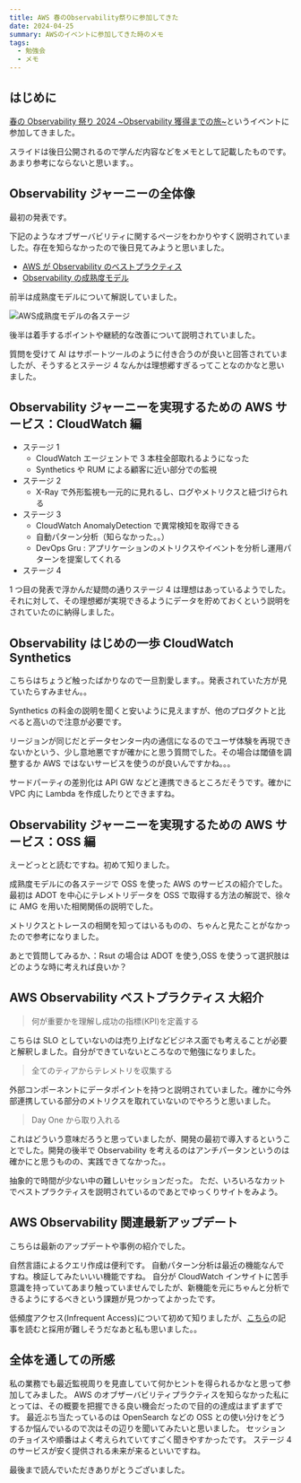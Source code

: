 ```yaml
---
title: AWS 春のObservability祭りに参加してきた
date: 2024-04-25
summary: AWSのイベントに参加してきた時のメモ
tags:
  - 勉強会
  - メモ
---
```


## はじめに

[春の Observability 祭り 2024 ~Observability 獲得までの旅~](https://aws-startup-lofts.com/apj/loft/tokyo/event/11e5aea5-d0e8-4aa6-8a3c-372ba02bbea0)というイベントに参加してきました。

スライドは後日公開されるので学んだ内容などをメモとして記載したものです。あまり参考にならないと思います。。

## Observability ジャーニーの全体像

最初の発表です。

下記のようなオブザーバビリティに関するページをわかりやすく説明されていました。存在を知らなかったので後日見てみようと思いました。

- [AWS が Observability のベストプラクティス](https://aws-observability.github.io/observability-best-practices/ja/)
- [Observability の成熟度モデル](https://aws-observability.github.io/observability-best-practices/guides/observability-maturity-model/)

前半は成熟度モデルについて解説していました。

![AWS成熟度モデルの各ステージ](https://aws-observability.github.io/observability-best-practices/ja/images/AWS-Observability-maturity-model.png)

後半は着手するポイントや継続的な改善について説明されていました。

質問を受けて AI はサポートツールのように付き合うのが良いと回答されていましたが、そうするとステージ 4 なんかは理想郷すぎるってことなのかなと思いました。

## Observability ジャーニーを実現するための AWS サービス：CloudWatch 編

- ステージ 1
  - CloudWatch エージェントで 3 本柱全部取れるようになった
  - Synthetics や RUM による顧客に近い部分での監視
- ステージ 2
  - X-Ray で外形監視も一元的に見れるし、ログやメトリクスと紐づけられる
- ステージ 3
  - CloudWatch AnomalyDetection で異常検知を取得できる
  - 自動パターン分析（知らなかった。。）
  - DevOps Gru : アプリケーションのメトリクスやイベントを分析し運用パターンを提案してくれる
- ステージ 4

1 つ目の発表で浮かんだ疑問の通りステージ 4 は理想はあっているようでした。
それに対して、その理想郷が実現できるようにデータを貯めておくという説明をされていたのに納得しました。

## Observability はじめの一歩 CloudWatch Synthetics

こちらはちょうど触ったばかりなので一旦割愛します。。発表されていた方が見ていたらすみません。。

Synthetics の料金の説明を聞くと安いように見えますが、他のプロダクトと比べると高いので注意が必要です。

リージョンが同じだとデータセンター内の通信になるのでユーザ体験を再現できないかという、少し意地悪ですが確かにと思う質問でした。その場合は閾値を調整するか AWS ではないサービスを使うのが良いんですかね。。。

サードパーティの差別化は API GW などと連携できるところだそうです。確かに VPC 内に Lambda を作成したりとできますね。

## Observability ジャーニーを実現するための AWS サービス：OSS 編

えーどっとと読むですね。初めて知りました。

成熟度モデルにの各ステージで OSS を使った AWS のサービスの紹介でした。
最初は ADOT を中心にテレメトリデータを OSS で取得する方法の解説で、徐々に AMG を用いた相関関係の説明でした。

メトリクスとトレースの相関を知ってはいるものの、ちゃんと見たことがなかったので参考になりました。

あとで質問してみるか、：Rsut の場合は ADOT を使う,OSS を使うって選択肢はどのような時に考えれば良いか？

## AWS Observability ベストプラクティス 大紹介

> 何が重要かを理解し成功の指標(KPI)を定義する

こちらは SLO としていないのは売り上げなどビジネス面でも考えることが必要と解釈しました。自分ができていないところなので勉強になりました。

> 全てのティアからテレメトリを収集する

外部コンポーネントにデータポイントを持つと説明されていました。確かに今外部連携している部分のメトリクスを取れていないのでやろうと思いました。

> Day One から取り入れる

これはどういう意味だろうと思っていましたが、開発の最初で導入するということでした。開発の後半で Observability を考えるのはアンチパータンというのは確かにと思うものの、実践できてなかった。。

抽象的で時間が少ない中の難しいセッションだった。
ただ、いろいろなカットでベストプラクティスを説明されているのであとでゆっくりサイトをみよう。

## AWS Observability 関連最新アップデート

こちらは最新のアップデートや事例の紹介でした。

自然言語によるクエリ作成は便利です。
自動パターン分析は最近の機能なんですね。検証してみたいいい機能ですね。
自分が CloudWatch インサイトに苦手意識を持っていてあまり触っていませんでしたが、新機能を元にちゃんと分析できるようにするべきという課題が見つかってよかったです。

低頻度アクセス(Infrequent Access)について初めて知りましたが、[こちら](https://zenn.dev/nh8939/articles/974b73c71eabe6)の記事を読むと採用が難しそうだなあと私も思いました。。

## 全体を通しての所感

私の業務でも最近監視周りを見直していて何かヒントを得られるかなと思って参加してみました。
AWS のオブザーバビリティプラクティスを知らなかった私にとっては、その概要を把握できる良い機会だったので目的の達成はまずまずです。
最近ぶち当たっているのは OpenSearch などの OSS との使い分けをどうするか悩んでいるので次はその辺りを聞いてみたいと思いました。
セッションのチョイスや順番はよく考えられていてすごく聞きやすかったです。
ステージ 4 のサービスが安く提供される未来が来るといいですね。

最後まで読んでいただきありがとうございました。
